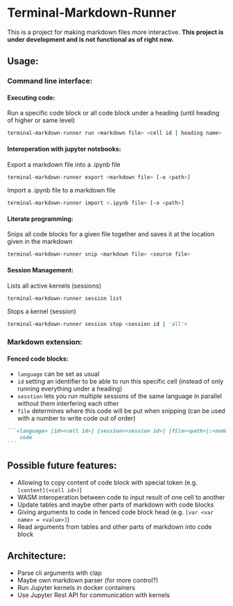 # Terminal-Markdown-Runner

This is a project for making markdown files more interactive.
**This project is under development and is not functional as of right now.**

## Usage:

### Command line interface:

#### Executing code:

Run a specific code block or all code block under a heading (until heading of higher or same level)
```sh
terminal-markdown-runner run <markdown file> <cell id | heading name>
```

#### Interoperation with jupyter notebooks:

Export a markdown file into a .ipynb file
```sh
terminal-markdown-runner export <markdown file> [-o <path>]
```

Import a .ipynb file to a markdown file
```sh
terminal-markdown-runner import <.ipynb file> [-o <path>]
```

#### Literate programming:

Snips all code blocks for a given file together and saves it at the location given in the markdown
```sh
terminal-markdown-runner snip <markdown file> <source file>
```

#### Session Management:

Lists all active kernels (sessions)
```sh
terminal-markdown-runner session list
```

Stops a kernel (session)
```sh
terminal-markdown-runner session stop <session id | 'all'>
```

### Markdown extension:

#### Fenced code blocks:

- `language` can be set as usual
- `id` setting an identifier to be able to run this specific cell (instead of only running everything under a heading)
- `sesstion` lets you run multiple sessions of the same language in parallel without them interfering each other
- `file` determines where this code will be put when snipping (can be used with a number to write code out of order)

````markdown
```<language> [id=<cell id>] [session=<session id>] [file=<path>[:<number>]]
    code
```
````

## Possible future features:

- Allowing to copy content of code block with special token (e.g. `[content](<cell id>)`)
- WASM interoperation between code to input result of one cell to another
- Update tables and maybe other parts of markdown with code blocks
- Giving arguments to code in fenced code block head (e.g. `[var <var name> = <value>]`)
- Read arguments from tables and other parts of markdown into code block

## Architecture:

- Parse cli arguments with clap
- Maybe own markdown parser (for more control?)
- Run Jupyter kernels in docker containers
- Use Jupyter Rest API for communication with kernels
